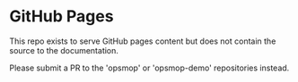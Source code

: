 GitHub Pages
============

This repo exists to serve GitHub pages content but does not contain the source
to the documentation.

Please submit a PR to the 'opsmop' or 'opsmop-demo' repositories instead.


